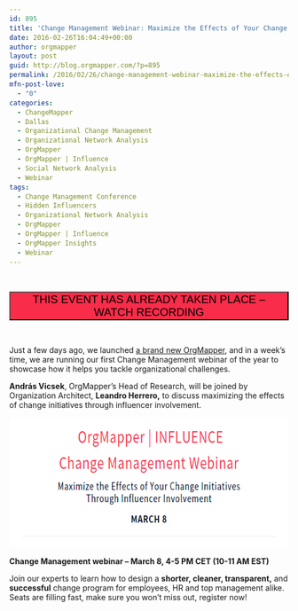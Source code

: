 ```yaml
---
id: 895
title: 'Change Management Webinar: Maximize the Effects of Your Change Initiatives Through Influencer Involvement'
date: 2016-02-26T16:04:49+00:00
author: orgmapper
layout: post
guid: http://blog.orgmapper.com/?p=895
permalink: /2016/02/26/change-management-webinar-maximize-the-effects-of-your-change-initiatives-through-influencer-involvement/
mfn-post-love:
  - "0"
categories:
  - ChangeMapper
  - Dallas
  - Organizational Change Management
  - Organizational Network Analysis
  - OrgMapper
  - OrgMapper | Influence
  - Social Network Analysis
  - Webinar
tags:
  - Change Management Conference
  - Hidden Influencers
  - Organizational Network Analysis
  - OrgMapper
  - OrgMapper | Influence
  - OrgMapper Insights
  - Webinar
---
```

&nbsp;

<p style="text-align: center;">
  <a href="http://blog.orgmapper.com/2016/03/09/maximize-the-effects-of-your-change-initiatives-through-influencer-involvement-webinar-key-learnings/" target="_blank" rel="noopener noreferrer"><button style="background-color: #f92c49;" type="button"><span style="font-size: 20px;">THIS EVENT HAS ALREADY TAKEN PLACE &#8211; WATCH RECORDING</span></button></a>
</p>

&nbsp;

Just a few days ago, we launched <a href="http://blog.orgmapper.com/2016/02/23/introducing-the-new-orgmapper/" target="_blank" rel="noopener noreferrer">a brand new OrgMapper</a>, and in a week&#8217;s time, we are running our first Change Management webinar of the year to showcase how it helps you tackle organizational challenges.
  
**András Vicsek**, OrgMapper&#8217;s Head of Research, will be joined by Organization Architect, **Leandro Herrero,** to discuss maximizing the effects of change initiatives through influencer involvement.

<p style="text-align: center;">
  <a href="http://orgmapper.com/orgmapper-influence-webinar-maximize-the-effects-of-your-change-management-initiatives-through-influencer-involvement/"><img class="wp-image-905 size-full alignleft" src="/images/2016/02/OrgMapper-change-management-webinar-March-8.png" alt="" width="664" height="234" /></a>
</p>

**Change Management webinar – March 8, 4-5 PM CET (10-11 AM EST)**

Join our experts to learn how to design a **shorter, cleaner, transparent,** and **successful** change program for employees, HR and top management alike. Seats are filling fast, make sure you won&#8217;t miss out, register now!
